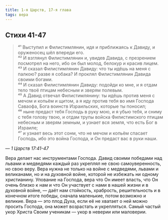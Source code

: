 ```yaml
---
title: 1-я Царств, 17-я глава
tags: вера
---
```


## Стихи 41-47

> ⁴¹ Выступил и Филистимлянин, идя и приближаясь к Давиду, и оруженосец шёл впереди его.  
> ⁴² И взглянул Филистимлянин и, увидев Давида, с презрением посмотрел на него, ибо он был молод, белокур и красив лицем.  
> ⁴³ И сказал Филистимлянин Давиду: что ты идёшь на меня с палкою? разве я собака? И проклял Филистимлянин Давида своими богами.  
> ⁴⁴ И сказал Филистимлянин Давиду: подойди ко мне, и я отдам тело твоё птицам небесным и зверям полевым.  
> ⁴⁵ А Давид отвечал Филистимлянину: ты идёшь против меня с мечом и копьём и щитом, а я иду против тебя во имя Господа Саваофа,
> Бога воинств Израильских, которые ты поносил;  
> ⁴⁶ ныне предаст тебя Господь в руку мою, и я убью тебя, и сниму с тебя голову твою, и отдам трупы войска Филистимского птицам
> небесным и зверям земным, и узнает вся земля, что есть Бог в Израиле;  
> ⁴⁷ и узнает весь этот сонм, что не мечом и копьём спасает Господь, ибо это война Господа, и Он предаст вас в руки наши.

— <cite>1&nbsp;Царств&nbsp;17:41-47</cite>

Вера делает нас инструментами Господа. Давид своими победами над львами и медведями каждый раз укреплял не свою самоуверенность,
но свою веру. Вера нужна не только на войне с медведями, львами и великанами, но и на духовной войне, которой не избежать
ни одному христианину. Упование на Господа, вера что Он имеет власть, что Он очень близко к нам и что Он участвует с нами
в нашей жизни и в духовной войне, — даёт нам стойкость, храбрость, решительность и в конечном итоге победы, сначала маленькие,
потом возможно и великие. Вера — это плод Духа, если её не хватает о ней можно просить Господа, она может возрастать и укрепляться.
Самый частый укор Христа Своим ученикам — укор в неверии или маловерии.
